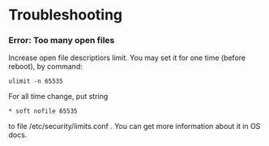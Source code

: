 # Troubleshooting

### Error: Too many open files

Increase open file descriptiors limit.  You may set it for one time \(before reboot\), by command:

```text
ulimit -n 65535
```

For all time change, put string

```text
* soft nofile 65535
```

to file /etc/security/limits.conf . You can get more information about it in OS docs.

